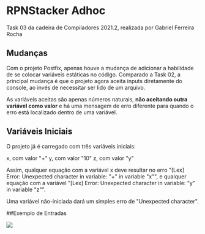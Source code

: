 # RPNStacker Adhoc

Task 03 da cadeira de Compiladores 2021.2, realizada por Gabriel Ferreira Rocha

## Mudanças

Com o projeto Postfix, apenas houve a mudança de adicionar a habilidade de se colocar variáveis estáticas no código. Comparado a Task 02, a principal mudança é que o projeto agora aceita inputs diretamente do console, ao invés de necessitar ser lido de um arquivo.

As variáveis aceitas são apenas números naturais, **não aceitando outra variável como valor** e há uma mensagem de erro diferente para quando o erro está localizado dentro de uma variável.

## Variáveis Iniciais

O projeto já é carregado com três variáveis iniciais:

x, com valor "+"
y, com valor "10"
z, com valor "y"

Assim, qualquer equação com a variável x deve resultar no erro "[Lex] Error: Unexpected character in variable: "+" in variable "x"", e qualquer equação com a variável "[Lex] Error: Unexpected character in variable: "y" in variable "z"".

Uma variável não-iniciada dará um simples erro de "Unexpected character".

##Exemplo de Entradas

<img src="https://i.imgur.com/MTg530Z.png">
